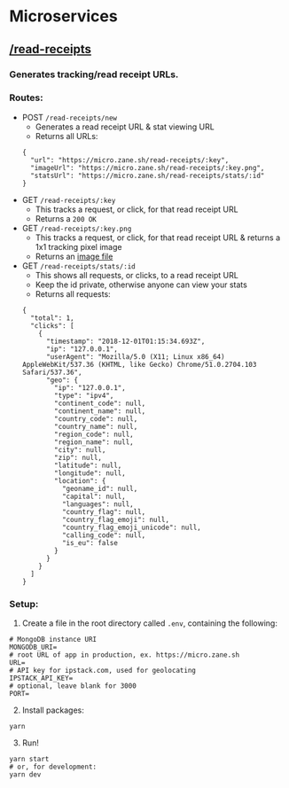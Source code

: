 # Microservices

## [/read-receipts](https://micro.zane.sh/read-receipts)

### Generates tracking/read receipt URLs.

### Routes:

- POST `/read-receipts/new`
  - Generates a read receipt URL & stat viewing URL
  - Returns all URLs:
  ```
  {
    "url": "https://micro.zane.sh/read-receipts/:key",
    "imageUrl": "https://micro.zane.sh/read-receipts/:key.png",
    "statsUrl": "https://micro.zane.sh/read-receipts/stats/:id"
  }
  ```
- GET `/read-receipts/:key`
  - This tracks a request, or click, for that read receipt URL
  - Returns a `200 OK`
- GET `/read-receipts/:key.png`
  - This tracks a request, or click, for that read receipt URL & returns a 1x1 tracking pixel image
  - Returns an [image file](https://raw.githubusercontent.com/zanedb/micro/master/static/pixel.png)
- GET `/read-receipts/stats/:id`
  - This shows all requests, or clicks, to a read receipt URL
  - Keep the id private, otherwise anyone can view your stats
  - Returns all requests:
  ```
  {
    "total": 1,
    "clicks": [
      {
        "timestamp": "2018-12-01T01:15:34.693Z",
        "ip": "127.0.0.1",
        "userAgent": "Mozilla/5.0 (X11; Linux x86_64) AppleWebKit/537.36 (KHTML, like Gecko) Chrome/51.0.2704.103 Safari/537.36",
        "geo": {
          "ip": "127.0.0.1",
          "type": "ipv4",
          "continent_code": null,
          "continent_name": null,
          "country_code": null,
          "country_name": null,
          "region_code": null,
          "region_name": null,
          "city": null,
          "zip": null,
          "latitude": null,
          "longitude": null,
          "location": {
            "geoname_id": null,
            "capital": null,
            "languages": null,
            "country_flag": null,
            "country_flag_emoji": null,
            "country_flag_emoji_unicode": null,
            "calling_code": null,
            "is_eu": false
          }
        }
      }
    ]
  }
  ```

### Setup:

1. Create a file in the root directory called `.env`, containing the following:

```
# MongoDB instance URI
MONGODB_URI=
# root URL of app in production, ex. https://micro.zane.sh
URL=
# API key for ipstack.com, used for geolocating
IPSTACK_API_KEY=
# optional, leave blank for 3000
PORT=
```

2. Install packages:

```
yarn
```

3. Run!

```
yarn start
# or, for development:
yarn dev
```

